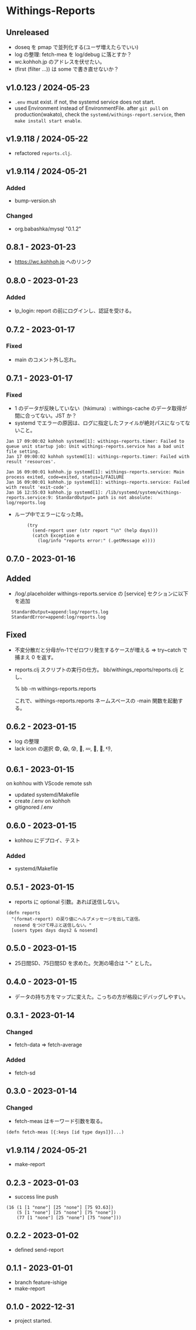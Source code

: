 # Withings-Reports

## Unreleased
- doseq を pmap で並列化する(ユーザ増えたらでいい)
- log の整理: fetch-mea を log/debug に落とすか？
- wc.kohhoh.jp のアドレスを伏せたい。
- (first (filter ...)) は some で書き直せないか？

## v1.0.123 / 2024-05-23
- `.env` must exist. if not, the systemd service does not start.
- used Environment instead of EnvironmentFile.
  after `git pull` on production(wakato),
  check the `systemd/withings-report.service`,
  then `make install start enable`.


## v1.9.118 / 2024-05-22
- refactored `reports.clj`.

## v1.9.114 / 2024-05-21
### Added
- bump-version.sh
### Changed
- org.babashka/mysql "0.1.2"

## 0.8.1 - 2023-01-23
- https://wc.kohhoh.jp へのリンク

## 0.8.0 - 2023-01-23
### Added
- lp_login: report の前にログインし、認証を受ける。

## 0.7.2 - 2023-01-17
### Fixed
- main のコメント外し忘れ。

## 0.7.1 - 2023-01-17
### Fixed
- 1 のデータが反映していない（hkimura）: withings-cache のデータ取得が間に合ってない。JST か？
- systemd でエラーの原因は、ログに指定したファイルが絶対パスになってないこと。
```
Jan 17 09:00:02 kohhoh systemd[1]: withings-reports.timer: Failed to queue unit startup job: Unit withings-reports.service has a bad unit file setting.
Jan 17 09:00:02 kohhoh systemd[1]: withings-reports.timer: Failed with result 'resources'.

Jan 16 09:00:01 kohhoh.jp systemd[1]: withings-reports.service: Main process exited, code=exited, status=1/FAILURE
Jan 16 09:00:01 kohhoh.jp systemd[1]: withings-reports.service: Failed with result 'exit-code'.
Jan 16 12:55:03 kohhoh.jp systemd[1]: /lib/systemd/system/withings-reports.service:9: StandardOutput= path is not absolute: log/reports.log
```
- ループ中でエラーになった時。
```
        (try
          (send-report user (str report "\n" (help days)))
          (catch Exception e
            (log/info "reports error:" (.getMessage e))))
```

## 0.7.0 - 2023-01-16
## Added
- /log/.placeholder
  withings-reports.service の [service] セクションに以下を追加

```
  StandardOutput=append:log/reports.log
  StandardError=append:log/reports.log
```
## Fixed
- 不変分散だと分母がn-1でゼロワリ発生するケースが増える
  => try~catch で捕まえ 0 を返す。
- reports.clj スクリプトの実行の仕方。
  bb/withings_reports/reports.clj とし、

  % bb -m withings-reports.reports

  これで、withings-reports.reports ネームスペースの -main 関数を起動する。

## 0.6.2 - 2023-01-15
- log の整理
- lack icon の選択 😨, 😱, 😰, 🌚, 💤, 🤢, 👻, 👎,
## 0.6.1 - 2023-01-15
on kohhou with VScode remote ssh
- updated systemd/Makefile
- create /.env on kohhoh
- gitignored /.env

## 0.6.0 - 2023-01-15
- kohhou にデプロイ、テスト
### Added
- systemd/Makefile

## 0.5.1 - 2023-01-15
- reports に optional 引数。あれば送信しない。
```
(defn reports
  "(format-report) の戻り値にヘルプメッセージを出して送信。
   nosend をつけて呼ぶと送信しない。"
  [users types days days2 & nosend]
```

## 0.5.0 - 2023-01-15
- 25日間SD、75日間SD を求めた。欠測の場合は "-" とした。

## 0.4.0 - 2023-01-15
- データの持ち方をマップに変えた。こっちの方が格段にデバッグしやすい。

## 0.3.1 - 2023-01-14
### Changed
- fetch-data => fetch-average
### Added
- fetch-sd

## 0.3.0 - 2023-01-14
### Changed
- fetch-meas はキーワード引数を取る。
```
(defn fetch-meas [{:keys [id type days]}]...)
```

## v1.9.114 / 2024-05-21
- make-report

## 0.2.3 - 2023-01-03
- success line push
```
(16 (1 [1 "none"] [25 "none"] [75 93.63])
    (5 [1 "none"] [25 "none"] [75 "none"])
    (77 [1 "none"] [25 "none"] [75 "none"]))
```

## 0.2.2 - 2023-01-02
- defined send-report

## 0.1.1 - 2023-01-01
- branch feature-ishige
- make-report

## 0.1.0 - 2022-12-31
- project started.
